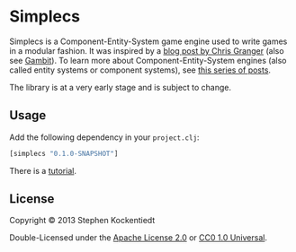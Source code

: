 # Simplecs

Simplecs is a Component-Entity-System game engine used to write games in a modular fashion.
It was inspired by a
[blog post by Chris Granger](http://www.chris-granger.com/2012/12/11/anatomy-of-a-knockout/)
(also see [Gambit](https://github.com/ibdknox/gambit)). To learn more about Component-Entity-System
engines (also called entity systems or component systems), see
[this series of posts](http://t-machine.org/index.php/2007/09/03/entity-systems-are-the-future-of-mmog-development-part-1/).

The library is at a very early stage and is subject to change.


## Usage

Add the following dependency in your `project.clj`:

``` clojure
[simplecs "0.1.0-SNAPSHOT"]
```

There is a [tutorial](doc/tutorial.md).

## License

Copyright © 2013 Stephen Kockentiedt

Double-Licensed under the [Apache License 2.0](http://www.apache.org/licenses/LICENSE-2.0.html) or [CC0 1.0 Universal](http://creativecommons.org/publicdomain/zero/1.0/).
